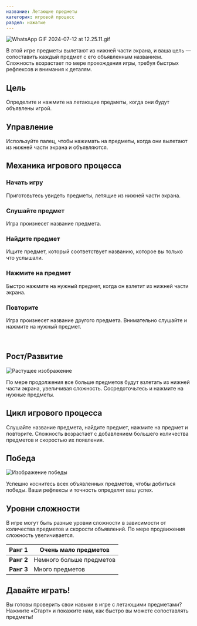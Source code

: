 ```yaml
---
название: Летающие предметы
категория: игровой процесс
раздел: нажатие
---
```

![WhatsApp GIF 2024-07-12 at 12.25.11.gif](https://help.Studycat.com/hc/article_attachments/34966795074969)

В этой игре предметы вылетают из нижней части экрана, и ваша цель — сопоставить каждый предмет с его объявленным названием. Сложность возрастает по мере прохождения игры, требуя быстрых рефлексов и внимания к деталям.

## Цель

Определите и нажмите на летающие предметы, когда они будут объявлены игрой.

## Управление

Используйте палец, чтобы нажимать на предметы, когда они вылетают из нижней части экрана и объявляются.

## Механика игрового процесса

### Начать игру

Приготовьтесь увидеть предметы, летящие из нижней части экрана.

### Слушайте предмет

Игра произнесет название предмета.

### Найдите предмет

Ищите предмет, который соответствует названию, которое вы только что услышали.

### Нажмите на предмет

Быстро нажмите на нужный предмет, когда он взлетит из нижней части экрана.

### Повторите

Игра произнесет название другого предмета. Внимательно слушайте и нажмите на нужный предмет.

 

## Рост/Развитие

![Растущее изображение](https://help.Studycat.com/hc/article_attachments/34826217331225)

По мере продолжения все больше предметов будут взлетать из нижней части экрана, увеличивая сложность. Сосредоточьтесь и нажмите на нужные предметы.

## Цикл игрового процесса

Слушайте название предмета, найдите предмет, нажмите на предмет и повторите. Сложность возрастает с добавлением большего количества предметов и скоростью их появления.

## Победа

![Изображение победы](https://help.Studycat.com/hc/article_attachments/34917314421785)

Успешно коснитесь всех объявленных предметов, чтобы добиться победы. Ваши рефлексы и точность определят ваш успех.

## Уровни сложности

В игре могут быть разные уровни сложности в зависимости от количества предметов и скорости объявлений. По мере продвижения сложность увеличивается.

| **Ранг 1** | Очень мало предметов |
| --- | --- |
| **Ранг 2** | Немного больше предметов |
| **Ранг 3** | Много предметов |

## Давайте играть!

Вы готовы проверить свои навыки в игре с летающими предметами? Нажмите «Старт» и покажите нам, как быстро вы можете сопоставлять предметы!